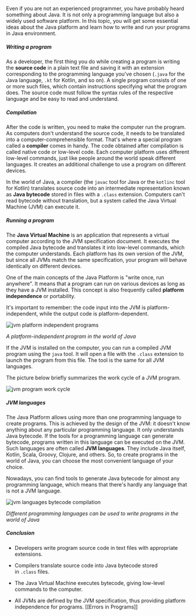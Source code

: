 Even if you are not an experienced programmer, you have probably heard something about Java. It is not only a programming language but also a widely used software platform. In this topic, you will get some essential ideas about the Java platform and learn how to write and run your programs in Java environment.
##### Writing a program

As a developer, the first thing you do while creating a program is writing the **source code** in a plain text file and saving it with an extension corresponding to the programming language you've chosen (`.java` for the Java language, `.kt` for Kotlin, and so on). A single program consists of one or more such files, which contain instructions specifying what the program does. The source code must follow the syntax rules of the respective language and be easy to read and understand.

##### Compilation

After the code is written, you need to make the computer run the program. As computers don't understand the source code, it needs to be translated into a computer-comprehensible format. That's where a special program called a **compiler** comes in handy. The code obtained after compilation is called native code or low-level code. Each computer platform uses different low-level commands, just like people around the world speak different languages. It creates an additional challenge to use a program on different devices.

In the world of Java, a compiler (the `javac` tool for Java or the `kotlinc` tool for Kotlin) translates source code into an intermediate representation known as **Java bytecode** stored in files with a `.class` extension. Computers can't read bytecode without translation, but a system called the Java Virtual Machine (JVM) can execute it.

##### Running a program

The **Java Virtual Machine** is an application that represents a virtual computer according to the JVM specification document. It executes the compiled Java bytecode and translates it into low-level commands, which the computer understands. Each platform has its own version of the JVM, but since all JVMs match the same specification, your program will behave identically on different devices.

One of the main concepts of the Java Platform is "write once, run anywhere". It means that a program can run on various devices as long as they have a JVM installed. This concept is also frequently called **platform independence** or portability.

It's important to remember: the code input into the JVM is platform-independent, while the output code is platform-dependent.

![jvm platform independent programs](https://ucarecdn.com/45ca11fd-89b2-4dae-952f-a5c7e3878a35/)

_A platform-independent program in the world of Java_

If the JVM is installed on the computer, you can run a compiled JVM program using the `java` tool. It will open a file with the `.class` extension to launch the program from this file. The tool is the same for all JVM languages.

The picture below briefly summarizes the work cycle of a JVM program.

![jvm program work cycle](https://ucarecdn.com/769d5ced-d7a7-45a2-a72c-f4082311eeed/)

##### JVM languages

The Java Platform allows using more than one programming language to create programs. This is achieved by the design of the JVM: it doesn't know anything about any particular programming language. It only understands Java bytecode. If the tools for a programming language can generate bytecode, programs written in this language can be executed on the JVM. Such languages are often called **JVM languages**. They include Java itself, Kotlin, Scala, Groovy, Clojure, and others. So, to create programs in the world of Java, you can choose the most convenient language of your choice.

Nowadays, you can find tools to generate Java bytecode for almost any programming language, which means that there's hardly any language that is not a JVM language.

![jvm languages bytecode compilation](https://ucarecdn.com/ac15fde7-a597-42d0-bfa4-3994724e0467/)

_Different programming languages can be used to write programs in the world of Java_

##### Conclusion

- Developers write program source code in text files with appropriate extensions.
    
- Compilers translate source code into Java bytecode stored in `.class` files.
    
- The Java Virtual Machine executes bytecode, giving low-level commands to the computer.
    
- All JVMs are defined by the JVM specification, thus providing platform independence for programs.
[[Errors in Programs]]
